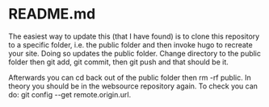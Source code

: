 # README.md

The easiest way to update this (that I have found) is to clone this repository to a specific folder, i.e. the public folder and then invoke hugo to recreate your site. Doing so updates the public folder. Change directory to the public folder then git add, git commit, then git push and that should be it. 

Afterwards you can cd back out of the public folder then rm -rf public. In theory you should be in the websource repository again. To check you can do: git config --get remote.origin.url.

